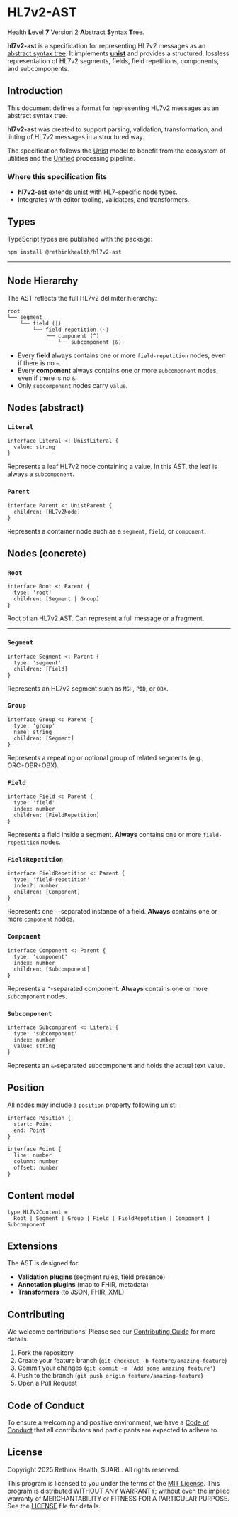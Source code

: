 # HL7v2-AST

**H**ealth **L**evel **7** Version 2 **A**bstract **S**yntax **T**ree.

**hl7v2-ast** is a specification for representing HL7v2 messages as an [abstract syntax tree](https://en.wikipedia.org/wiki/Abstract_syntax_tree). It implements **[unist](https://github.com/syntax-tree/unist)** and provides a structured, lossless representation of HL7v2 segments, fields, field repetitions, components, and subcomponents.

## Introduction

This document defines a format for representing HL7v2 messages as an abstract syntax tree.

**hl7v2-ast** was created to support parsing, validation, transformation, and linting of HL7v2 messages in a structured way.

The specification follows the [Unist](https://github.com/syntax-tree/unist) model to benefit from the ecosystem of utilities and the [Unified](https://unifiedjs.com) processing pipeline.

### Where this specification fits

* **hl7v2-ast** extends [unist](https://github.com/syntax-tree/unist) with HL7-specific node types.
* Integrates with editor tooling, validators, and transformers.

## Types

TypeScript types are published with the package:

```sh
npm install @rethinkhealth/hl7v2-ast
```

---

## Node Hierarchy

The AST reflects the full HL7v2 delimiter hierarchy:

```
root
└── segment
    └── field (|)
        └── field-repetition (~)
            └── component (^)
                └── subcomponent (&)
```

* Every **field** always contains one or more `field-repetition` nodes, even if there is no `~`.
* Every **component** always contains one or more `subcomponent` nodes, even if there is no `&`.
* Only `subcomponent` nodes carry `value`.

## Nodes (abstract)

### `Literal`

```idl
interface Literal <: UnistLiteral {
  value: string
}
```

Represents a leaf HL7v2 node containing a value. In this AST, the leaf is always a `subcomponent`.

### `Parent`

```idl
interface Parent <: UnistParent {
  children: [HL7v2Node]
}
```

Represents a container node such as a `segment`, `field`, or `component`.

## Nodes (concrete)

### `Root`

```idl
interface Root <: Parent {
  type: 'root'
  children: [Segment | Group]
}
```

Root of an HL7v2 AST. Can represent a full message or a fragment.

---

### `Segment`

```idl
interface Segment <: Parent {
  type: 'segment'
  children: [Field]
}
```

Represents an HL7v2 segment such as `MSH`, `PID`, or `OBX`.

### `Group`

```idl
interface Group <: Parent {
  type: 'group'
  name: string
  children: [Segment]
}
```

Represents a repeating or optional group of related segments (e.g., ORC+OBR+OBX).

### `Field`

```idl
interface Field <: Parent {
  type: 'field'
  index: number
  children: [FieldRepetition]
}
```

Represents a field inside a segment. **Always** contains one or more `field-repetition` nodes.

### `FieldRepetition`

```idl
interface FieldRepetition <: Parent {
  type: 'field-repetition'
  index?: number
  children: [Component]
}
```

Represents one `~`-separated instance of a field. **Always** contains one or more `component` nodes.

### `Component`

```idl
interface Component <: Parent {
  type: 'component'
  index: number
  children: [Subcomponent]
}
```

Represents a `^`-separated component. **Always** contains one or more `subcomponent` nodes.

### `Subcomponent`

```idl
interface Subcomponent <: Literal {
  type: 'subcomponent'
  index: number
  value: string
}
```

Represents an `&`-separated subcomponent and holds the actual text value.

## Position

All nodes may include a `position` property following [unist](https://github.com/syntax-tree/unist):

```idl
interface Position {
  start: Point
  end: Point
}

interface Point {
  line: number
  column: number
  offset: number
}
```

## Content model

```idl
type HL7v2Content =
  Root | Segment | Group | Field | FieldRepetition | Component | Subcomponent
```

## Extensions

The AST is designed for:

* **Validation plugins** (segment rules, field presence)
* **Annotation plugins** (map to FHIR, metadata)
* **Transformers** (to JSON, FHIR, XML)

## Contributing

We welcome contributions! Please see our [Contributing Guide][github-contributing] for more details.

1. Fork the repository
2. Create your feature branch (`git checkout -b feature/amazing-feature`)
3. Commit your changes (`git commit -m 'Add some amazing feature'`)
4. Push to the branch (`git push origin feature/amazing-feature`)
5. Open a Pull Request

## Code of Conduct

To ensure a welcoming and positive environment, we have a [Code of Conduct][github-code-of-conduct] that all contributors and participants are expected to adhere to.

## License

Copyright 2025 Rethink Health, SUARL. All rights reserved.

This program is licensed to you under the terms of the [MIT License](https://opensource.org/licenses/MIT). This program is distributed WITHOUT ANY WARRANTY; without even the implied warranty of MERCHANTABILITY or FITNESS FOR A PARTICULAR PURPOSE. See the [LICENSE][github-license] file for details.

[github-code-of-conduct]: https://github.com/rethinkhealth/hl7v2/blob/main/CODE_OF_CONDUCT.md
[github-license]: https://github.com/rethinkhealth/hl7v2/blob/main/LICENSE
[github-contributing]: https://github.com/rethinkhealth/hl7v2/blob/main/CONTRIBUTING.md